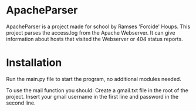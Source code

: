 # ApacheParser
ApacheParser is a project made for school by Ramses 'Forcide' Houps.
This project parses the access.log from the Apache Webserver.
It can give information about hosts that visited the Webserver or 404 status reports.

# Installation
Run the main.py file to start the program, no additional modules needed.

To use the mail function you should:
Create a gmail.txt file in the root of the project.
Insert your gmail username in the first line and password in the second line.
